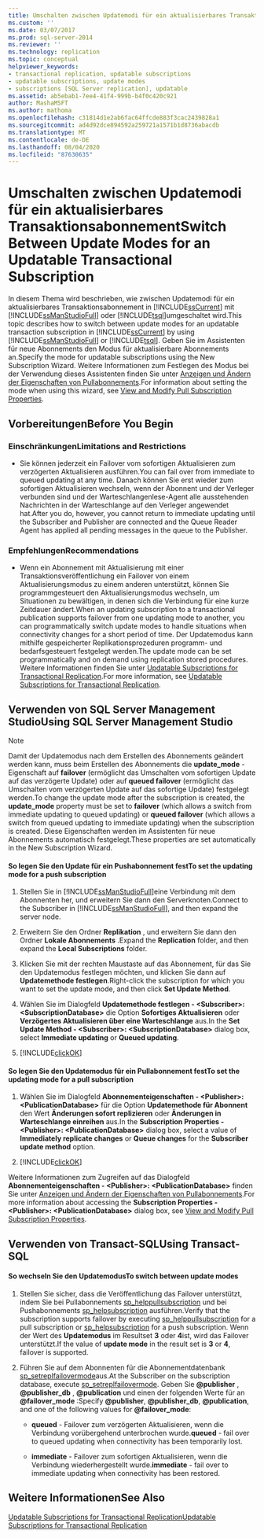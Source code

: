 ```yaml
---
title: Umschalten zwischen Updatemodi für ein aktualisierbares Transaktionsabonnement | Microsoft Dokumentation
ms.custom: ''
ms.date: 03/07/2017
ms.prod: sql-server-2014
ms.reviewer: ''
ms.technology: replication
ms.topic: conceptual
helpviewer_keywords:
- transactional replication, updatable subscriptions
- updatable subscriptions, update modes
- subscriptions [SQL Server replication], updatable
ms.assetid: ab5ebab1-7ee4-41f4-999b-b4f0c420c921
author: MashaMSFT
ms.author: mathoma
ms.openlocfilehash: c31814d1e2ab6fac64ffcde883f3cac2439828a1
ms.sourcegitcommit: ad4d92dce894592a259721a1571b1d8736abacdb
ms.translationtype: MT
ms.contentlocale: de-DE
ms.lasthandoff: 08/04/2020
ms.locfileid: "87630635"
---
```

# <a name="switch-between-update-modes-for-an-updatable-transactional-subscription"></a><span data-ttu-id="2dc21-102">Umschalten zwischen Updatemodi für ein aktualisierbares Transaktionsabonnement</span><span class="sxs-lookup"><span data-stu-id="2dc21-102">Switch Between Update Modes for an Updatable Transactional Subscription</span></span>
  <span data-ttu-id="2dc21-103">In diesem Thema wird beschrieben, wie zwischen Updatemodi für ein aktualisierbares Transaktionsabonnement in [!INCLUDE[ssCurrent](../../../includes/sscurrent-md.md)] mit [!INCLUDE[ssManStudioFull](../../../includes/ssmanstudiofull-md.md)] oder [!INCLUDE[tsql](../../../includes/tsql-md.md)]umgeschaltet wird.</span><span class="sxs-lookup"><span data-stu-id="2dc21-103">This topic describes how to switch between update modes for an updatable transaction subscription in [!INCLUDE[ssCurrent](../../../includes/sscurrent-md.md)] by using [!INCLUDE[ssManStudioFull](../../../includes/ssmanstudiofull-md.md)] or [!INCLUDE[tsql](../../../includes/tsql-md.md)].</span></span> <span data-ttu-id="2dc21-104">Geben Sie im Assistenten für neue Abonnements den Modus für aktualisierbare Abonnements an.</span><span class="sxs-lookup"><span data-stu-id="2dc21-104">Specify the mode for updatable subscriptions using the New Subscription Wizard.</span></span> <span data-ttu-id="2dc21-105">Weitere Informationen zum Festlegen des Modus bei der Verwendung dieses Assistenten finden Sie unter [Anzeigen und Ändern der Eigenschaften von Pullabonnements](../view-and-modify-pull-subscription-properties.md).</span><span class="sxs-lookup"><span data-stu-id="2dc21-105">For information about setting the mode when using this wizard, see [View and Modify Pull Subscription Properties](../view-and-modify-pull-subscription-properties.md).</span></span>  
  
  
  
##  <a name="before-you-begin"></a><a name="BeforeYouBegin"></a> <span data-ttu-id="2dc21-106">Vorbereitungen</span><span class="sxs-lookup"><span data-stu-id="2dc21-106">Before You Begin</span></span>  
  
###  <a name="limitations-and-restrictions"></a><a name="Restrictions"></a> <span data-ttu-id="2dc21-107">Einschränkungen</span><span class="sxs-lookup"><span data-stu-id="2dc21-107">Limitations and Restrictions</span></span>  
  
-   <span data-ttu-id="2dc21-108">Sie können jederzeit ein Failover vom sofortigen Aktualisieren zum verzögerten Aktualisieren ausführen.</span><span class="sxs-lookup"><span data-stu-id="2dc21-108">You can fail over from immediate to queued updating at any time.</span></span> <span data-ttu-id="2dc21-109">Danach können Sie erst wieder zum sofortigen Aktualisieren wechseln, wenn der Abonnent und der Verleger verbunden sind und der Warteschlangenlese-Agent alle ausstehenden Nachrichten in der Warteschlange auf den Verleger angewendet hat.</span><span class="sxs-lookup"><span data-stu-id="2dc21-109">After you do, however, you cannot return to immediate updating until the Subscriber and Publisher are connected and the Queue Reader Agent has applied all pending messages in the queue to the Publisher.</span></span>  
  
###  <a name="recommendations"></a><a name="Recommendations"></a> <span data-ttu-id="2dc21-110">Empfehlungen</span><span class="sxs-lookup"><span data-stu-id="2dc21-110">Recommendations</span></span>  
  
-   <span data-ttu-id="2dc21-111">Wenn ein Abonnement mit Aktualisierung mit einer Transaktionsveröffentlichung ein Failover von einem Aktualisierungsmodus zu einem anderen unterstützt, können Sie programmgesteuert den Aktualisierungsmodus wechseln, um Situationen zu bewältigen, in denen sich die Verbindung für eine kurze Zeitdauer ändert.</span><span class="sxs-lookup"><span data-stu-id="2dc21-111">When an updating subscription to a transactional publication supports failover from one updating mode to another, you can programmatically switch update modes to handle situations when connectivity changes for a short period of time.</span></span> <span data-ttu-id="2dc21-112">Der Updatemodus kann mithilfe gespeicherter Replikationsprozeduren programm- und bedarfsgesteuert festgelegt werden.</span><span class="sxs-lookup"><span data-stu-id="2dc21-112">The update mode can be set programmatically and on demand using replication stored procedures.</span></span> <span data-ttu-id="2dc21-113">Weitere Informationen finden Sie unter [Updatable Subscriptions for Transactional Replication](../transactional/updatable-subscriptions-for-transactional-replication.md).</span><span class="sxs-lookup"><span data-stu-id="2dc21-113">For more information, see [Updatable Subscriptions for Transactional Replication](../transactional/updatable-subscriptions-for-transactional-replication.md).</span></span>  
  
##  <a name="using-sql-server-management-studio"></a><a name="SSMSProcedure"></a> <span data-ttu-id="2dc21-114">Verwenden von SQL Server Management Studio</span><span class="sxs-lookup"><span data-stu-id="2dc21-114">Using SQL Server Management Studio</span></span>  
  
> [!NOTE]  
>  <span data-ttu-id="2dc21-115">Damit der Updatemodus nach dem Erstellen des Abonnements geändert werden kann, muss beim Erstellen des Abonnements die **update_mode** -Eigenschaft auf **failover** (ermöglicht das Umschalten vom sofortigen Update auf das verzögerte Update) oder auf **queued failover** (ermöglicht das Umschalten vom verzögerten Update auf das sofortige Update) festgelegt werden.</span><span class="sxs-lookup"><span data-stu-id="2dc21-115">To change the update mode after the subscription is created, the **update_mode** property must be set to **failover** (which allows a switch from immediate updating to queued updating) or **queued failover** (which allows a switch from queued updating to immediate updating) when the subscription is created.</span></span> <span data-ttu-id="2dc21-116">Diese Eigenschaften werden im Assistenten für neue Abonnements automatisch festgelegt.</span><span class="sxs-lookup"><span data-stu-id="2dc21-116">These properties are set automatically in the New Subscription Wizard.</span></span>  
  
#### <a name="to-set-the-updating-mode-for-a-push-subscription"></a><span data-ttu-id="2dc21-117">So legen Sie den Update für ein Pushabonnement fest</span><span class="sxs-lookup"><span data-stu-id="2dc21-117">To set the updating mode for a push subscription</span></span>  
  
1.  <span data-ttu-id="2dc21-118">Stellen Sie in [!INCLUDE[ssManStudioFull](../../../includes/ssmanstudiofull-md.md)]eine Verbindung mit dem Abonnenten her, und erweitern Sie dann den Serverknoten.</span><span class="sxs-lookup"><span data-stu-id="2dc21-118">Connect to the Subscriber in [!INCLUDE[ssManStudioFull](../../../includes/ssmanstudiofull-md.md)], and then expand the server node.</span></span>  
  
2.  <span data-ttu-id="2dc21-119">Erweitern Sie den Ordner **Replikation** , und erweitern Sie dann den Ordner **Lokale Abonnements** .</span><span class="sxs-lookup"><span data-stu-id="2dc21-119">Expand the **Replication** folder, and then expand the **Local Subscriptions** folder.</span></span>  
  
3.  <span data-ttu-id="2dc21-120">Klicken Sie mit der rechten Maustaste auf das Abonnement, für das Sie den Updatemodus festlegen möchten, und klicken Sie dann auf **Updatemethode festlegen**.</span><span class="sxs-lookup"><span data-stu-id="2dc21-120">Right-click the subscription for which you want to set the update mode, and then click **Set Update Method**.</span></span>  
  
4.  <span data-ttu-id="2dc21-121">Wählen Sie im Dialogfeld **Updatemethode festlegen - \<Subscriber>: \<SubscriptionDatabase>** die Option **Sofortiges Aktualisieren** oder **Verzögertes Aktualisieren über eine Warteschlange** aus.</span><span class="sxs-lookup"><span data-stu-id="2dc21-121">In the **Set Update Method - \<Subscriber>: \<SubscriptionDatabase>** dialog box, select **Immediate updating** or **Queued updating**.</span></span>  
  
5.  [!INCLUDE[clickOK](../../../includes/clickok-md.md)]  
  
#### <a name="to-set-the-updating-mode-for-a-pull-subscription"></a><span data-ttu-id="2dc21-122">So legen Sie den Updatemodus für ein Pullabonnement fest</span><span class="sxs-lookup"><span data-stu-id="2dc21-122">To set the updating mode for a pull subscription</span></span>  
  
1.  <span data-ttu-id="2dc21-123">Wählen Sie im Dialogfeld **Abonnementeigenschaften - \<Publisher>: \<PublicationDatabase>** für die Option **Updatemethode für Abonnent** den Wert **Änderungen sofort replizieren** oder **Änderungen in Warteschlange einreihen** aus.</span><span class="sxs-lookup"><span data-stu-id="2dc21-123">In the **Subscription Properties - \<Publisher>: \<PublicationDatabase>** dialog box, select a value of **Immediately replicate changes** or **Queue changes** for the **Subscriber update method** option.</span></span>  
  
2.  [!INCLUDE[clickOK](../../../includes/clickok-md.md)]  
  
 <span data-ttu-id="2dc21-124">Weitere Informationen zum Zugreifen auf das Dialogfeld **Abonnementeigenschaften - \<Publisher>: \<PublicationDatabase>** finden Sie unter [Anzeigen und Ändern der Eigenschaften von Pullabonnements](../view-and-modify-pull-subscription-properties.md).</span><span class="sxs-lookup"><span data-stu-id="2dc21-124">For more information about accessing the **Subscription Properties - \<Publisher>: \<PublicationDatabase>** dialog box, see [View and Modify Pull Subscription Properties](../view-and-modify-pull-subscription-properties.md).</span></span>  
  
##  <a name="using-transact-sql"></a><a name="TsqlProcedure"></a> <span data-ttu-id="2dc21-125">Verwenden von Transact-SQL</span><span class="sxs-lookup"><span data-stu-id="2dc21-125">Using Transact-SQL</span></span>  
  
#### <a name="to-switch-between-update-modes"></a><span data-ttu-id="2dc21-126">So wechseln Sie den Updatemodus</span><span class="sxs-lookup"><span data-stu-id="2dc21-126">To switch between update modes</span></span>  
  
1.  <span data-ttu-id="2dc21-127">Stellen Sie sicher, dass die Veröffentlichung das Failover unterstützt, indem Sie bei Pullabonnements [sp_helppullsubscription](/sql/relational-databases/system-stored-procedures/sp-helppullsubscription-transact-sql) und bei Pushabonnements [sp_helpsubscription](/sql/relational-databases/system-stored-procedures/sp-helpsubscription-transact-sql) ausführen.</span><span class="sxs-lookup"><span data-stu-id="2dc21-127">Verify that the subscription supports failover by executing [sp_helppullsubscription](/sql/relational-databases/system-stored-procedures/sp-helppullsubscription-transact-sql) for a pull subscription or [sp_helpsubscription](/sql/relational-databases/system-stored-procedures/sp-helpsubscription-transact-sql) for a push subscription.</span></span> <span data-ttu-id="2dc21-128">Wenn der Wert des **Updatemodus** im Resultset **3** oder **4**ist, wird das Failover unterstützt.</span><span class="sxs-lookup"><span data-stu-id="2dc21-128">If the value of **update mode** in the result set is **3** or **4**, failover is supported.</span></span>  
  
2.  <span data-ttu-id="2dc21-129">Führen Sie auf dem Abonnenten für die Abonnementdatenbank [sp_setreplfailovermode](/sql/relational-databases/system-stored-procedures/sp-setreplfailovermode-transact-sql)aus.</span><span class="sxs-lookup"><span data-stu-id="2dc21-129">At the Subscriber on the subscription database, execute [sp_setreplfailovermode](/sql/relational-databases/system-stored-procedures/sp-setreplfailovermode-transact-sql).</span></span> <span data-ttu-id="2dc21-130">Geben Sie **@publisher** , **@publisher_db** , **@publication** und einen der folgenden Werte für an **@failover_mode** :</span><span class="sxs-lookup"><span data-stu-id="2dc21-130">Specify **@publisher**, **@publisher_db**, **@publication**, and one of the following values for **@failover_mode**:</span></span>  
  
    -   <span data-ttu-id="2dc21-131">**queued** - Failover zum verzögerten Aktualisieren, wenn die Verbindung vorübergehend unterbrochen wurde.</span><span class="sxs-lookup"><span data-stu-id="2dc21-131">**queued** - fail over to queued updating when connectivity has been temporarily lost.</span></span>  
  
    -   <span data-ttu-id="2dc21-132">**immediate** - Failover zum sofortigen Aktualisieren, wenn die Verbindung wiederhergestellt wurde.</span><span class="sxs-lookup"><span data-stu-id="2dc21-132">**immediate** - fail over to immediate updating when connectivity has been restored.</span></span>  
  
## <a name="see-also"></a><span data-ttu-id="2dc21-133">Weitere Informationen</span><span class="sxs-lookup"><span data-stu-id="2dc21-133">See Also</span></span>  
 [<span data-ttu-id="2dc21-134">Updatable Subscriptions for Transactional Replication</span><span class="sxs-lookup"><span data-stu-id="2dc21-134">Updatable Subscriptions for Transactional Replication</span></span>](../transactional/updatable-subscriptions-for-transactional-replication.md)  
  
  
